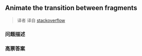 ## Animate the transition between fragments

> 译者 译自 [stackoverflow](http://stackoverflow.com/questions/4932462/animate-the-transition-between-fragments) 

### 问题描述 

### 高票答案 

